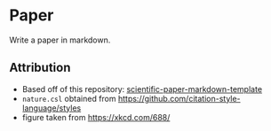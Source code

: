 # Paper

Write a paper in markdown.

## Attribution

- Based off of this repository: [scientific-paper-markdown-template](https://github.com/mhyfritz/scientific-paper-markdown-template)
- `nature.csl` obtained from https://github.com/citation-style-language/styles
- figure taken from https://xkcd.com/688/
